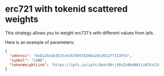 # erc721 with tokenid scattered weights

This strategy allows you to weight erc721's with different values from ipfs.

Here is an example of parameters:

```json
{
  "address": "0xEa25e2b3E35c67876957EE00a28Cd912ff113F54",
  "symbol": "LAND",
  "tokenWeightLink": "https://ipfs.io/ipfs/QmXrDNrjX8xZu9bdNA1iiW7Ee12RADQFwwhCeLQnwqG2TJ"
}
```

